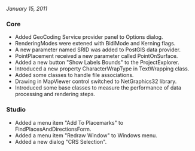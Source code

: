 *January 15, 2011*

### Core ###

- Added GeoCoding Service provider panel to Options dialog.
- RenderingModes were extened with BidiMode and Kerning flags.
- A new parameter named SRID was added to PostGIS data provider.
- PointPlacement received a new parameter called PointOnSurface.
- Added a new button "Show Labels Bounds" to the ProjectExplorer.
- Introduced a new property CharacterWrapType in TextWrapping class.
- Added some classes to handle file associations.
- Drawing in MapViewer control switched to NetGraphics32 library.
- Introduced some base classes to measure the performance of data processing and rendering steps.

### Studio ###

- Added a menu item "Add To Placemarks" to FindPlacesAndDirectionsForm.
- Added a menu item "Redraw Window" to Windows menu.
- Added a new dialog "CRS Selection".
